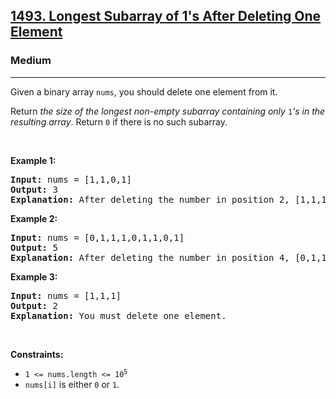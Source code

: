<h2><a href="https://leetcode.com/problems/longest-subarray-of-1s-after-deleting-one-element/">1493. Longest Subarray of 1's After Deleting One Element</a></h2><h3>Medium</h3><hr><div style="user-select: auto;"><p style="user-select: auto;">Given a binary array <code style="user-select: auto;">nums</code>, you should delete one element from it.</p>

<p style="user-select: auto;">Return <em style="user-select: auto;">the size of the longest non-empty subarray containing only </em><code style="user-select: auto;">1</code><em style="user-select: auto;">'s in the resulting array</em>. Return <code style="user-select: auto;">0</code> if there is no such subarray.</p>

<p style="user-select: auto;">&nbsp;</p>
<p style="user-select: auto;"><strong style="user-select: auto;">Example 1:</strong></p>

<pre style="user-select: auto;"><strong style="user-select: auto;">Input:</strong> nums = [1,1,0,1]
<strong style="user-select: auto;">Output:</strong> 3
<strong style="user-select: auto;">Explanation:</strong> After deleting the number in position 2, [1,1,1] contains 3 numbers with value of 1's.
</pre>

<p style="user-select: auto;"><strong style="user-select: auto;">Example 2:</strong></p>

<pre style="user-select: auto;"><strong style="user-select: auto;">Input:</strong> nums = [0,1,1,1,0,1,1,0,1]
<strong style="user-select: auto;">Output:</strong> 5
<strong style="user-select: auto;">Explanation:</strong> After deleting the number in position 4, [0,1,1,1,1,1,0,1] longest subarray with value of 1's is [1,1,1,1,1].
</pre>

<p style="user-select: auto;"><strong style="user-select: auto;">Example 3:</strong></p>

<pre style="user-select: auto;"><strong style="user-select: auto;">Input:</strong> nums = [1,1,1]
<strong style="user-select: auto;">Output:</strong> 2
<strong style="user-select: auto;">Explanation:</strong> You must delete one element.
</pre>

<p style="user-select: auto;">&nbsp;</p>
<p style="user-select: auto;"><strong style="user-select: auto;">Constraints:</strong></p>

<ul style="user-select: auto;">
	<li style="user-select: auto;"><code style="user-select: auto;">1 &lt;= nums.length &lt;= 10<sup style="user-select: auto;">5</sup></code></li>
	<li style="user-select: auto;"><code style="user-select: auto;">nums[i]</code> is either <code style="user-select: auto;">0</code> or <code style="user-select: auto;">1</code>.</li>
</ul>
</div>